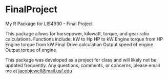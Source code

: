 # FinalProject
My R Package for LIS4930 - Final Project

This package allows for horsepower, kilowatt, torque, and gear ratio calculations.
Functions include:
  kW to Hp
  HP to kW
  Engine torque from HP
  Engine torque from kW
  Final Drive calculation
  Output speed of engine
  Output torque of engine
  
This package was developed as a project for class and will likely not be updated frequently. 
Any questions, comments, or concerns, please email me at <jacobjewell@mail.usf.edu>
